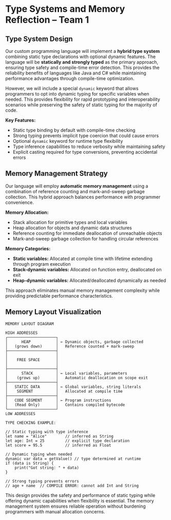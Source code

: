 # Type Systems and Memory Reflection – Team 1

## Type System Design

Our custom programming language will implement a **hybrid type system** combining static type declarations with optional dynamic features. The language will be **statically and strongly typed** as the primary approach, ensuring type safety and compile-time error detection. This provides the reliability benefits of languages like Java and C# while maintaining performance advantages through compile-time optimization.

However, we will include a special `dynamic` keyword that allows programmers to opt into dynamic typing for specific variables when needed. This provides flexibility for rapid prototyping and interoperability scenarios while preserving the safety of static typing for the majority of code.

**Key Features:**
- Static type binding by default with compile-time checking
- Strong typing prevents implicit type coercion that could cause errors
- Optional `dynamic` keyword for runtime type flexibility
- Type inference capabilities to reduce verbosity while maintaining safety
- Explicit casting required for type conversions, preventing accidental errors

## Memory Management Strategy

Our language will employ **automatic memory management** using a combination of reference counting and mark-and-sweep garbage collection. This hybrid approach balances performance with programmer convenience.

**Memory Allocation:**
- Stack allocation for primitive types and local variables
- Heap allocation for objects and dynamic data structures
- Reference counting for immediate deallocation of unreachable objects
- Mark-and-sweep garbage collection for handling circular references

**Memory Categories:**
- **Static variables:** Allocated at compile time with lifetime extending through program execution
- **Stack-dynamic variables:** Allocated on function entry, deallocated on exit
- **Heap-dynamic variables:** Allocated/deallocated dynamically as needed

This approach eliminates manual memory management complexity while providing predictable performance characteristics.

## Memory Layout Visualization

```
MEMORY LAYOUT DIAGRAM

HIGH ADDRESSES
┌─────────────────────┐
│      HEAP           │ ← Dynamic objects, garbage collected
│   (grows down)      │   Reference counted + mark-sweep
├─────────────────────┤
│                     │
│    FREE SPACE       │
│                     │
├─────────────────────┤
│      STACK          │ ← Local variables, parameters
│    (grows up)       │   Automatic deallocation on scope exit
├─────────────────────┤
│   STATIC DATA       │ ← Global variables, string literals
│    SEGMENT          │   Allocated at compile time
├─────────────────────┤
│   CODE SEGMENT      │ ← Program instructions
│   (Read Only)       │   Contains compiled bytecode
└─────────────────────┘
LOW ADDRESSES

TYPE CHECKING EXAMPLE:

// Static typing with type inference
let name = "Alice"        // inferred as String
let age: Int = 25         // explicit type declaration
let score = 95.5          // inferred as Float

// Dynamic typing when needed
dynamic var data = getValue() // type determined at runtime
if (data is String) {
    print("Got string: " + data)
}

// Strong typing prevents errors
// age + name  // COMPILE ERROR: cannot add Int and String
```

This design provides the safety and performance of static typing while offering dynamic capabilities when flexibility is essential. The memory management system ensures reliable operation without burdening programmers with manual allocation concerns.
